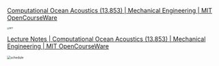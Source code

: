 [Computational Ocean Acoustics (13.853) | Mechanical Engineering | MIT OpenCourseWare](https://ocw.mit.edu/courses/2-068-computational-ocean-acoustics-13-853-spring-2003/)

<img src="MIT_Lecture_Computaional_Ocean_Acoustics\MIT_Lecture\MIT.png" alt="MIT" style="zoom: 33%;" />

[Lecture Notes | Computational Ocean Acoustics (13.853) | Mechanical Engineering | MIT OpenCourseWare](https://ocw.mit.edu/courses/2-068-computational-ocean-acoustics-13-853-spring-2003/pages/lecture-notes/)



<img src="MIT_Lecture_Computaional_Ocean_Acoustics\MIT_Lecture\schedule.png" alt="schedule" style="zoom:50%;" />

